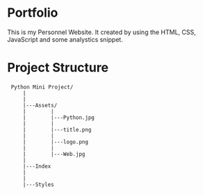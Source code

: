 # Portfolio
This is my Personnel Website. It created by using the HTML, CSS, JavaScript and some analystics snippet.


<h1>Project Structure</h1> 
<pre> <code>Python Mini Project/
     |
     |
     |---Assets/
     |        |
     |        |---Python.jpg
     |        |
     |        |---title.png
     |        |
     |        |---logo.png
     |        |
     |        |---Web.jpg
     |
     |---Index
     |
     |
     |---Styles
</code></pre>
